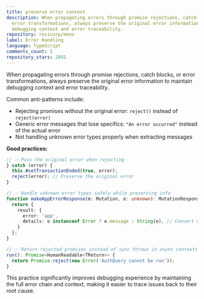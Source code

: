 ```yaml
---
title: preserve error context
description: When propagating errors through promise rejections, catch blocks, or
  error transformations, always preserve the original error information to maintain
  debugging context and error traceability.
repository: rocicorp/mono
label: Error Handling
language: TypeScript
comments_count: 5
repository_stars: 2091
---
```


When propagating errors through promise rejections, catch blocks, or error transformations, always preserve the original error information to maintain debugging context and error traceability.

Common anti-patterns include:
- Rejecting promises without the original error: `reject()` instead of `reject(error)`
- Generic error messages that lose specifics: `"An error occurred"` instead of the actual error
- Not handling unknown error types properly when extracting messages

**Good practices:**

```typescript
// ✅ Pass the original error when rejecting
} catch (error) {
  this.#setTransactionEnded(true, error);
  reject(error); // Preserve the original error
}

// ✅ Handle unknown error types safely while preserving info
function makeAppErrorResponse(m: Mutation, e: unknown): MutationResponse {
  return {
    result: {
      error: 'app',
      details: e instanceof Error ? e.message : String(e), // Convert unknown to string
    }
  };
}

// ✅ Return rejected promises instead of sync throws in async contexts
run(): Promise<HumanReadable<TReturn>> {
  return Promise.reject(new Error('AuthQuery cannot be run'));
}
```

This practice significantly improves debugging experience by maintaining the full error chain and context, making it easier to trace issues back to their root cause.
